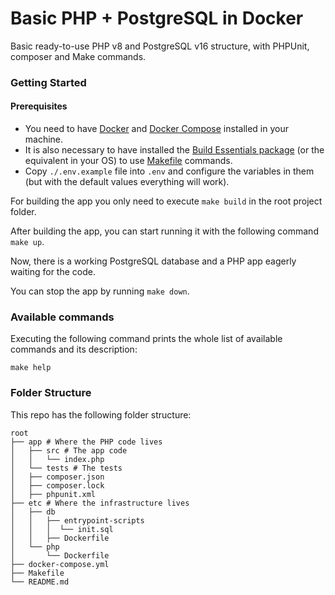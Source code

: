 # Basic PHP + PostgreSQL in Docker

Basic ready-to-use PHP v8 and PostgreSQL v16 structure, with PHPUnit, composer and Make commands.

### Getting Started
#### Prerequisites
- You need to have [Docker](https://docs.docker.com/get-docker) and [Docker Compose](https://github.com/docker/compose) installed in your machine.
- It is also necessary to have installed the [Build Essentials package](https://packages.debian.org/es/sid/build-essential) (or the equivalent in your OS) to use [Makefile](https://es.wikipedia.org/wiki/Make) commands.
- Copy `./.env.example` file into `.env` and configure the variables in them (but with the default values everything will work). 

For building the app you only need to execute `make build` in the root project folder.

After building the app, you can start running it with the following command `make up`.

Now, there is a working PostgreSQL database and a PHP app eagerly waiting for the code. 

You can stop the app by running `make down`.

### Available commands
Executing the following command prints the whole list of available commands and its description:
```shell
make help
```

### Folder Structure
This repo has the following folder structure:
```shell
root
├── app # Where the PHP code lives
│   ├── src # The app code
│   │   └── index.php
│   └── tests # The tests
│   ├── composer.json
│   ├── composer.lock
│   ├── phpunit.xml
├── etc # Where the infrastructure lives
│   ├── db
│   │   ├── entrypoint-scripts
│   │   │  └── init.sql
│   │   ├── Dockerfile
│   └── php
│       └── Dockerfile
├── docker-compose.yml
├── Makefile
└── README.md

```
